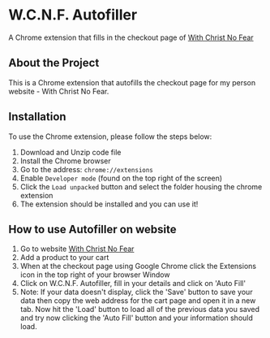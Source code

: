 # W.C.N.F. Autofiller

A Chrome extension that fills in the checkout page of [With Christ No Fear](https://www.withchristnofear.com)

## About the Project
This is a Chrome extension that autofills the checkout page for my person website - With Christ No Fear.

## Installation
To use the Chrome extension, please follow the steps below:

1. Download and Unzip code file
2. Install the Chrome browser
3. Go to the address: `chrome://extensions`
4. Enable `Developer mode` (found on the top right of the screen)
5. Click the `Load unpacked` button and select the folder housing the chrome extension
6. The extension should be installed and you can use it!

## How to use Autofiller on website
1. Go to website [With Christ No Fear](https://www.withchristnofear.com)
2. Add a product to your cart
3. When at the checkout page using Google Chrome click the Extensions icon in the top right of your browser Window
4. Click on W.C.N.F. Autofiller, fill in your details and click on 'Auto Fill'
5. Note: If your data doesn't display, click the 'Save' button to save your data then copy the web address for the cart page and open it in a new tab. Now hit the 'Load' button to load all of the previous data you saved and try now clicking the 'Auto Fill' button and your information should load.

